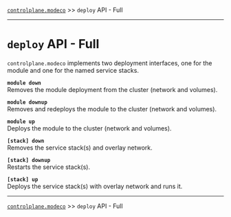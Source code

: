 [`controlplane.modeco`](../README.md) >> `deploy` API - Full

-----

# `deploy` API - Full

`controlplane.modeco` implements two deployment interfaces, one for the module and one for the named service stacks.  

__`module down`__  
Removes the module deployment from the cluster (network and volumes).  

__`module downup`__  
Removes and redeploys the module to the cluster (network and volumes).  

__`module up`__  
Deploys the module to the cluster (network and volumes).  

__`[stack] down`__  
Removes the service stack(s) and overlay network.  

__`[stack] downup`__  
Restarts the service stack(s).  

__`[stack] up`__  
Deploys the service stack(s) with overlay network and runs it.  

-----
[`controlplane.modeco`](../README.md) >> `deploy` API - Full
